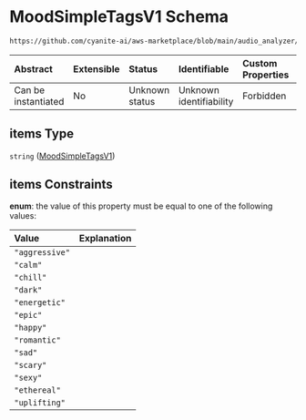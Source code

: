 # MoodSimpleTagsV1 Schema

```txt
https://github.com/cyanite-ai/aws-marketplace/blob/main/audio_analyzer/schemes/marketplace_v1/schema/TaggingV8.schema.json#/$defs/MoodSimpleV1/properties/tags/anyOf/0/items
```



| Abstract            | Extensible | Status         | Identifiable            | Custom Properties | Additional Properties | Access Restrictions | Defined In                                                                     |
| :------------------ | :--------- | :------------- | :---------------------- | :---------------- | :-------------------- | :------------------ | :----------------------------------------------------------------------------- |
| Can be instantiated | No         | Unknown status | Unknown identifiability | Forbidden         | Allowed               | none                | [TaggingV8.schema.json\*](../out/TaggingV8.schema.json "open original schema") |

## items Type

`string` ([MoodSimpleTagsV1](taggingv8-defs-moodsimpletagsv1.md))

## items Constraints

**enum**: the value of this property must be equal to one of the following values:

| Value          | Explanation |
| :------------- | :---------- |
| `"aggressive"` |             |
| `"calm"`       |             |
| `"chill"`      |             |
| `"dark"`       |             |
| `"energetic"`  |             |
| `"epic"`       |             |
| `"happy"`      |             |
| `"romantic"`   |             |
| `"sad"`        |             |
| `"scary"`      |             |
| `"sexy"`       |             |
| `"ethereal"`   |             |
| `"uplifting"`  |             |
